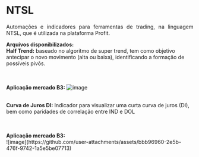 # NTSL
<p align="justify">Automações e indicadores para ferramentas de trading, na linguagem NTSL, que é utilizada na plataforma Profit. 

<b>Arquivos disponibilizados:</b>
<br/>
<b>Half Trend:</b> baseado no algoritmo de super trend, tem como objetivo antecipar o novo movimento (alta ou baixa), identificando a formação de possíveis pivôs.</p>
<br/><br/>
<b>Aplicação mercado B3:</b>
![image](https://github.com/user-attachments/assets/60f18c5d-da33-4d9b-af38-1b79833f7b4e)


<br/>
<b>Curva de Juros DI:</b> Indicador para visualizar uma curta curva de juros (DI), bem como paridades de correlação entre IND e DOL</p>
<br/><br/>
<b>Aplicação mercado B3:</b>
<br/>
![image](https://github.com/user-attachments/assets/bbb96960-2e5b-476f-9742-1a5e5be07713)

